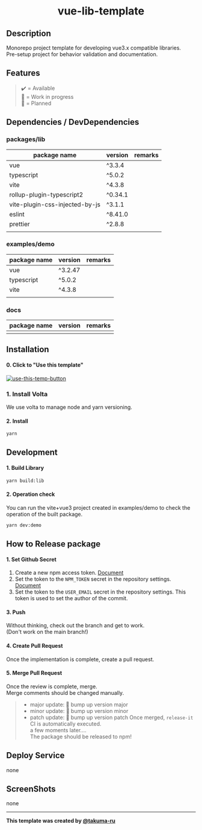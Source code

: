 # <div style="text-align: center;">vue-lib-template</div>

<!-- <p align="center">
  <img src="/static/icon.png"  width="256" height="256" alt="nuxt-firebase logo">
</p> -->

## Description

Monorepo project template for developing vue3.x compatible libraries.<br>
Pre-setup project for behavior validation and documentation.

## Features

> :heavy_check_mark: = Available<br>
> :construction: = Work in progress<br>
> :calendar: = Planned<br>

## Dependencies / DevDependencies

### packages/lib

| package name                   | version | remarks |
| ------------------------------ | ------- | ------- |
| vue                            | ^3.3.4  |         |
| typescript                     | ^5.0.2  |         |
| vite                           | ^4.3.8  |         |
| rollup-plugin-typescript2      | ^0.34.1 |         |
| vite-plugin-css-injected-by-js | ^3.1.1  |         |
| eslint                         | ^8.41.0 |         |
| prettier                       | ^2.8.8  |         |
|                                |         |         |

### examples/demo

| package name | version | remarks |
| ------------ | ------- | ------- |
| vue          | ^3.2.47 |         |
| typescript   | ^5.0.2  |         |
| vite         | ^4.3.8  |         |
|              |         |         |

### docs

| package name | version | remarks |
| ------------ | ------- | ------- |
|              |         |         |

## Installation

#### 0. Click to "Use this template"

[![use-this-temp-button](https://user-images.githubusercontent.com/49429291/202691047-cdf8ce37-1be6-47fa-898c-f143b2773aca.png)](https://github.com/takuma-ru/vue-lib-template/generate)

### 1. Install Volta

We use volta to manage node and yarn versioning.

#### 2. Install

```bash
yarn
```

## Development

#### 1. Build Library

```bash
yarn build:lib
```

#### 2. Operation check

You can run the vite+vue3 project created in examples/demo to check the operation of the built package.

```bash
yarn dev:demo
```

## How to Release package

#### 1. Set Github Secret

1. Create a new npm access token. [Document](https://docs.npmjs.com/creating-and-viewing-access-tokens)
2. Set the token to the `NPM_TOKEN` secret in the repository settings. [Document](https://docs.github.com/en/actions/reference/encrypted-secrets#creating-encrypted-secrets-for-a-repository)
3. Set the token to the `USER_EMAIL` secret in the repository settings. This token is used to set the author of the commit.

#### 3. Push

Without thinking, check out the branch and get to work.<br>
(Don't work on the main branch!)

#### 4. Create Pull Request

Once the implementation is complete, create a pull request.

#### 5. Merge Pull Request

Once the review is complete, merge.<br>
Merge comments should be changed manually.<br>

> - major update: 🚀 bump up version major
> - minor update: 🚀 bump up version minor
> - patch update: 🚀 bump up version patch
>   Once merged, `release-it` CI is automatically executed.<br>
>   a few moments later....<br>
>   The package should be released to npm!<br>

## Deploy Service

none

## ScreenShots

none

---

<!-- I would appreciate it if you would not delete this statement: e743c6a8-807c-4b89-8020-a8ea9c8e033a -->

**This template was created by [@takuma-ru](https://github.com/takuma-ru)**
